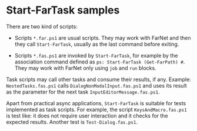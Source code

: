 # Start-FarTask samples

There are two kind of scripts:

- Scripts `*.far.ps1` are usual scripts. They may work with FarNet and then
  they call `Start-FarTask`, usually as the last command before exiting.

- Scripts `*.fas.ps1` are invoked by `Start-FarTask`, for example by the
  association command defined as `ps: Start-FarTask (Get-FarPath) #`.
  They may work with FarNet only using `job` and `run` blocks.

Task scripts may call other tasks and consume their results, if any. Example:
`NestedTasks.fas.ps1` calls `DialogNonModalInput.fas.ps1` and uses its result
as the parameter for the next task `InputEditorMessage.fas.ps1`.

Apart from practical async applications, `Start-FarTask` is suitable for tests
implemented as task scripts. For example, the script `KeysAndMacro.fas.ps1` is
test like: it does not require user interaction and it checks for the expected
results. Another test is `Test-Dialog.fas.ps1`.
